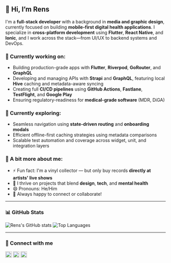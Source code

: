 ## 👋 Hi, I’m Rens

I'm a **full-stack developer** with a background in **media and graphic design**, currently focused on building **mobile-first digital health applications**. I specialize in **cross-platform development** using **Flutter**, **React Native**, and **Ionic**, and I work across the stack—from UI/UX to backend systems and DevOps.

### 🚀 Currently working on:
- Building production-grade apps with **Flutter**, **Riverpod**, **GoRouter**, and **GraphQL**
- Developing and managing APIs with **Strapi** and **GraphQL**, featuring local **Hive** caching and metadata-aware syncing
- Creating full **CI/CD pipelines** using **GitHub Actions**, **Fastlane**, **TestFlight**, and **Google Play**
- Ensuring regulatory-readiness for **medical-grade software** (MDR, DiGA)

### 🧠 Currently exploring:
- Seamless navigation using **state-driven routing** and **onboarding modals**
- Efficient offline-first caching strategies using metadata comparisons
- Scalable test automation and coverage across widget, unit, and integration layers

### 💬 A bit more about me:
- ⚡ Fun fact: I'm a vinyl collector — but only buy records **directly at artists' live shows**
- 🎨 I thrive on projects that blend **design**, **tech**, and **mental health**
- 😄 Pronouns: He/Him  
- 💌 Always happy to connect or collaborate!

---

### 📊 GitHub Stats

![Rens's GitHub stats](https://github-readme-stats.vercel.app/api?username=renspennings&show_icons=true&theme=default&hide_title=true)
![Top Languages](https://github-readme-stats.vercel.app/api/top-langs/?username=renspennings&layout=compact&hide_title=true)

---

### 🔗 Connect with me

<a href="https://www.linkedin.com/in/rensp/"><img width="20px" height="20px" src="https://upload.wikimedia.org/wikipedia/commons/thumb/c/c9/Linkedin.svg/1200px-Linkedin.svg.png"></a>
<a href="mailto:renspennings@gmail.com"><img width="20px" height="20px" src="https://www.philippes.com/wp-content/uploads/2017/01/email-icon.png"></a>
<a href="https://www.last.fm/user/renspennings"><img width="20px" height="20px" src="https://cdn4.iconfinder.com/data/icons/iconsimple-logotypes/512/last_fm-512.png"></a>
